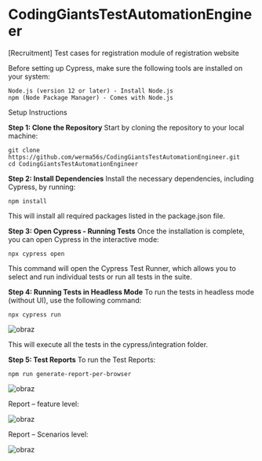 # CodingGiantsTestAutomationEngineer
[Recruitment] Test cases for registration module of registration website

Before setting up Cypress, make sure the following tools are installed on your system:  

    Node.js (version 12 or later) - Install Node.js  
    npm (Node Package Manager) - Comes with Node.js

Setup Instructions


**Step 1: Clone the Repository**
Start by cloning the repository to your local machine:

    git clone https://github.com/werma56s/CodingGiantsTestAutomationEngineer.git  
    cd CodingGiantsTestAutomationEngineer  


**Step 2: Install Dependencies**
Install the necessary dependencies, including Cypress, by running:


    npm install

This will install all required packages listed in the package.json file.

**Step 3: Open Cypress - Running Tests**
Once the installation is complete, you can open Cypress in the interactive mode:


    npx cypress open

This command will open the Cypress Test Runner, which allows you to select and run individual tests or run all tests in the suite.

**Step 4: Running Tests in Headless Mode**
To run the tests in headless mode (without UI), use the following command:


    npx cypress run

![obraz](https://github.com/user-attachments/assets/b77c0ebc-6606-4073-bafc-d2b6587e957e)


This will execute all the tests in the cypress/integration folder.

**Step 5: Test Reports**
To run the Test Reports:


    npm run generate-report-per-browser

![obraz](https://github.com/user-attachments/assets/afab054e-4aae-44a4-ac8a-1850d2b0ed42)

Report – feature level:

![obraz](https://github.com/user-attachments/assets/a54bf2f7-3257-43b3-a2e1-e94f963a6a2a)

Report – Scenarios level:

![obraz](https://github.com/user-attachments/assets/9f213679-a56d-4098-8405-84638667e197)
